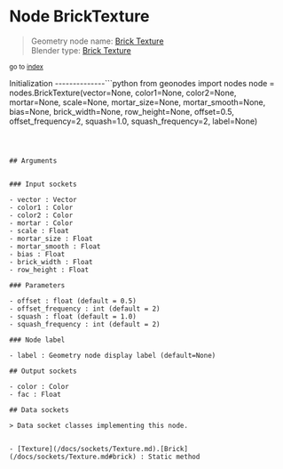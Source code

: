 
# Node BrickTexture

> Geometry node name: [Brick Texture](https://docs.blender.org/manual/en/latest/modeling/geometry_nodes/texture/brick.html)<br>
  Blender type: [Brick Texture](https://docs.blender.org/api/current/bpy.types.ShaderNodeTexBrick.html)
  
<sub>go to [index](/docs/index.md)</sub>

Initialization
--------------```python
from geonodes import nodes
node = nodes.BrickTexture(vector=None, color1=None, color2=None, mortar=None, scale=None, mortar_size=None, mortar_smooth=None, bias=None, brick_width=None, row_height=None, offset=0.5, offset_frequency=2, squash=1.0, squash_frequency=2, label=None)
```



## Arguments


### Input sockets

- vector : Vector
- color1 : Color
- color2 : Color
- mortar : Color
- scale : Float
- mortar_size : Float
- mortar_smooth : Float
- bias : Float
- brick_width : Float
- row_height : Float

### Parameters

- offset : float (default = 0.5)
- offset_frequency : int (default = 2)
- squash : float (default = 1.0)
- squash_frequency : int (default = 2)

### Node label

- label : Geometry node display label (default=None)

## Output sockets

- color : Color
- fac : Float

## Data sockets

> Data socket classes implementing this node.
  
  
- [Texture](/docs/sockets/Texture.md).[Brick](/docs/sockets/Texture.md#brick) : Static method
  
